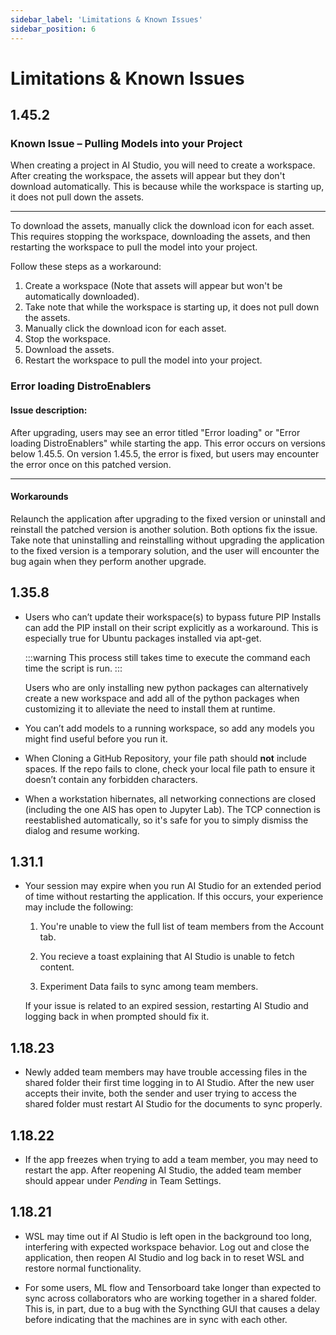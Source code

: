 ```yaml
---
sidebar_label: 'Limitations & Known Issues'
sidebar_position: 6
---
```


# Limitations & Known Issues

## 1.45.2

### Known Issue – Pulling Models into your Project

When creating a project in AI Studio, you will need to create a workspace. After creating the workspace, the assets will appear but they don't download automatically. This is because while the workspace is starting up, it does not pull down the assets.

---
To download the assets, manually click the download icon for each asset. This requires stopping the workspace, downloading the assets, and then restarting the workspace to pull the model into your project.

Follow these steps as a workaround:

1.	Create a workspace (Note that assets will appear but won't be automatically downloaded).
2.	Take note that while the workspace is starting up, it does not pull down the assets.
3.	Manually click the download icon for each asset.
4.	Stop the workspace.
5.	Download the assets.
6.	Restart the workspace to pull the model into your project.

### Error loading DistroEnablers

#### Issue description:
After upgrading, users may see an error titled "Error loading" or "Error loading DistroEnablers" while starting the app. This error occurs on versions below 1.45.5. On version 1.45.5, the error is fixed, but users may encounter the error once on this patched version.

---

#### Workarounds
Relaunch the application after upgrading to the fixed version or uninstall and reinstall the patched version is another solution. Both options fix the issue.
Take note that uninstalling and reinstalling without upgrading the application to the fixed version is a temporary solution, and the user will encounter the bug again when they perform another upgrade.



## 1.35.8
- Users who can’t update their workspace(s) to bypass future PIP Installs can add the PIP install on their script explicitly as a workaround. This is especially true for Ubuntu packages installed via apt-get.

    :::warning
    This process still takes time to execute the command each time the script is run.
    :::

    Users who are only installing new python packages can alternatively create a new workspace and add all of the python packages when customizing it to alleviate the need to install them at runtime.

- You can’t add models to a running workspace, so add any models you might find useful before you run it.

- When Cloning a GitHub Repository, your file path should **not** include spaces. If the repo fails to clone, check your local file path to ensure it doesn’t contain any forbidden characters.

- When a workstation hibernates, all networking connections are closed (including the one AIS has open to Jupyter Lab). The TCP connection is reestablished automatically, so it's safe for you to simply dismiss the dialog and resume working.

## 1.31.1
- Your session may expire when you run AI Studio for an extended period of time without restarting the application. If this occurs, your experience may include the following:

    1. You're unable to view the full list of team members from the Account tab.

    2. You recieve a toast explaining that AI Studio is unable to fetch content.

    3. Experiment Data fails to sync among team members.

    If your issue is related to an expired session, restarting AI Studio and logging back in when prompted should fix it.

## 1.18.23
- Newly added team members may have trouble accessing files in the shared folder their first time logging in to AI Studio. After the new user accepts their invite, both the sender and user trying to access the shared folder must restart AI Studio for the documents to sync properly.


## 1.18.22
- If the app freezes when trying to add a team member, you may need to restart the app. After reopening AI Studio, the added team member should appear under *Pending* in Team Settings.


## 1.18.21
- WSL may time out if AI Studio is left open in the background too long, interfering with expected workspace behavior. Log out and close the application, then reopen AI Studio and log back in to reset WSL and restore normal functionality.

- For some users, ML flow and Tensorboard take longer than expected to sync across collaborators who are working together in a shared folder. This is, in part, due to a bug with the Syncthing GUI that causes a delay before indicating that the machines are in sync with each other.
